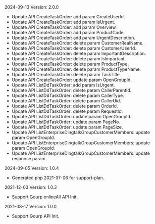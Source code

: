 2024-09-13 Version: 2.0.0
- Update API CreateTaskOrder: add param CreateUserId.
- Update API CreateTaskOrder: add param IsUrgent.
- Update API CreateTaskOrder: add param Overview.
- Update API CreateTaskOrder: add param ProductCode.
- Update API CreateTaskOrder: add param UrgentDescription.
- Update API CreateTaskOrder: delete param CustomerRealName.
- Update API CreateTaskOrder: delete param CustomerUserId.
- Update API CreateTaskOrder: delete param ImportantDescription.
- Update API CreateTaskOrder: delete param IsImportant.
- Update API CreateTaskOrder: delete param ProductType.
- Update API CreateTaskOrder: delete param ProductTypeName.
- Update API CreateTaskOrder: delete param TaskTitle.
- Update API CreateTaskOrder: update param OpenGroupId.
- Update API ListDdTaskOrder: add param IsUrgent.
- Update API ListDdTaskOrder: delete param CallerParentId.
- Update API ListDdTaskOrder: delete param CallerType.
- Update API ListDdTaskOrder: delete param CallerUid.
- Update API ListDdTaskOrder: delete param OrderId.
- Update API ListDdTaskOrder: delete param RequestId.
- Update API ListDdTaskOrder: update param OpenGroupId.
- Update API ListDdTaskOrder: update param PageNo.
- Update API ListDdTaskOrder: update param PageSize.
- Update API ListEnterpriseDingtalkGroupCustomerMembers: update param OpenGroupId.
- Update API ListEnterpriseDingtalkGroupCustomerMembers: update param OpenGroupId.
- Update API ListEnterpriseDingtalkGroupCustomerMembers: update response param.


2024-09-05 Version: 1.0.4
- Generated php 2021-07-06 for support-plan.

2021-12-03 Version: 1.0.3
- Support Gourp onlineAll API Init.

2021-08-17 Version: 1.0.0
- Support Gourp API Init.

